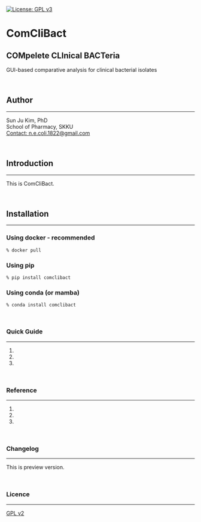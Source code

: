 [![License: GPL v3](https://img.shields.io/badge/License-GPL%20v3-crimson.svg)](https://www.gnu.org/licenses/gpl-3.0.md)

# ComCliBact
## COMpelete CLInical BACTeria
GUI-based comparative analysis for clinical bacterial isolates

&nbsp;
## Author
---
Sun Ju Kim, PhD\
School of Pharmacy, SKKU\
[Contact: n.e.coli.1822@gmail.com](n.e.coli.1822@gmail.com)

&nbsp;
## Introduction
---
This is ComCliBact.

&nbsp;
## Installation
---
### Using docker - recommended
```
% docker pull
```
### Using pip
```
% pip install comclibact
```
### Using conda (or mamba)
```
% conda install comclibact
```

&nbsp;
### Quick Guide
---
1.
2.
3.


&nbsp;
### Reference
---
1.
2.
3.


&nbsp;
### Changelog
---
This is preview version.

&nbsp;
### Licence
---
[GPL v2](https://www.gnu.org/licenses/old-licenses/gpl-2.0.en.html)

&nbsp;